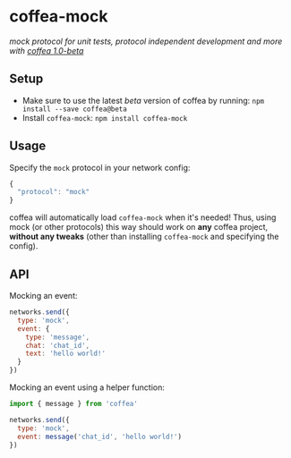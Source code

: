 # coffea-mock

_mock protocol for unit tests, protocol independent development and more with
[coffea 1.0-beta](https://github.com/caffeinery/coffea/tree/1.0-beta)_


## Setup

 * Make sure to use the latest *beta* version of coffea by running: `npm install --save coffea@beta`
 * Install `coffea-mock`: `npm install coffea-mock`


## Usage

Specify the `mock` protocol in your network config:

```js
{
  "protocol": "mock"
}
```

coffea will automatically load `coffea-mock` when it's needed! Thus, using mock (or other protocols) this way should work on **any** coffea project, **without any tweaks** (other than installing `coffea-mock` and specifying the config).


## API

Mocking an event:

```js
networks.send({
  type: 'mock',
  event: {
    type: 'message',
    chat: 'chat_id',
    text: 'hello world!'
  }
})
```

Mocking an event using a helper function:

```js
import { message } from 'coffea'

networks.send({
  type: 'mock',
  event: message('chat_id', 'hello world!')
})
```
